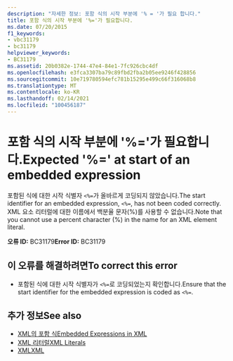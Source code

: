 ```yaml
---
description: "자세한 정보: 포함 식의 시작 부분에 '% = '가 필요 합니다."
title: 포함 식의 시작 부분에 '%='가 필요합니다.
ms.date: 07/20/2015
f1_keywords:
- vbc31179
- bc31179
helpviewer_keywords:
- BC31179
ms.assetid: 20b0382e-1744-47e4-84e1-7fc926cbc4df
ms.openlocfilehash: e3fca3307ba79c89fbd2fba2b05ee9246f428856
ms.sourcegitcommit: 10e719780594efc781b15295e499c66f316068b8
ms.translationtype: MT
ms.contentlocale: ko-KR
ms.lasthandoff: 02/14/2021
ms.locfileid: "100456187"
---
```

# <a name="expected--at-start-of-an-embedded-expression"></a><span data-ttu-id="cf793-103">포함 식의 시작 부분에 '%='가 필요합니다.</span><span class="sxs-lookup"><span data-stu-id="cf793-103">Expected '%=' at start of an embedded expression</span></span>

<span data-ttu-id="cf793-104">포함된 식에 대한 시작 식별자 `<%=`가 올바르게 코딩되지 않았습니다.</span><span class="sxs-lookup"><span data-stu-id="cf793-104">The start identifier for an embedded expression, `<%=`, has not been coded correctly.</span></span> <span data-ttu-id="cf793-105">XML 요소 리터럴에 대한 이름에서 백분율 문자(%)를 사용할 수 없습니다.</span><span class="sxs-lookup"><span data-stu-id="cf793-105">Note that you cannot use a percent character (%) in the name for an XML element literal.</span></span>  
  
 <span data-ttu-id="cf793-106">**오류 ID:** BC31179</span><span class="sxs-lookup"><span data-stu-id="cf793-106">**Error ID:** BC31179</span></span>  
  
## <a name="to-correct-this-error"></a><span data-ttu-id="cf793-107">이 오류를 해결하려면</span><span class="sxs-lookup"><span data-stu-id="cf793-107">To correct this error</span></span>  
  
- <span data-ttu-id="cf793-108">포함된 식에 대한 시작 식별자가 `<%=`로 코딩되었는지 확인합니다.</span><span class="sxs-lookup"><span data-stu-id="cf793-108">Ensure that the start identifier for the embedded expression is coded as `<%=`.</span></span>  
  
## <a name="see-also"></a><span data-ttu-id="cf793-109">추가 정보</span><span class="sxs-lookup"><span data-stu-id="cf793-109">See also</span></span>

- [<span data-ttu-id="cf793-110">XML의 포함 식</span><span class="sxs-lookup"><span data-stu-id="cf793-110">Embedded Expressions in XML</span></span>](../programming-guide/language-features/xml/embedded-expressions-in-xml.md)
- [<span data-ttu-id="cf793-111">XML 리터럴</span><span class="sxs-lookup"><span data-stu-id="cf793-111">XML Literals</span></span>](../language-reference/xml-literals/index.md)
- [<span data-ttu-id="cf793-112">XML</span><span class="sxs-lookup"><span data-stu-id="cf793-112">XML</span></span>](../programming-guide/language-features/xml/index.md)

